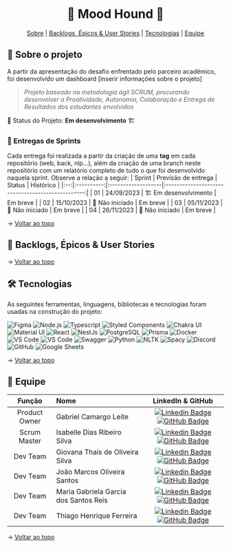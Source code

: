 <h1 align="center"> 🐶 Mood Hound 🐶 </h1>

<span id="topo">
<p align="center">
    <a href="#sobre">Sobre</a>  |  
    <a href="#backlogs">Backlogs, Épicos & User Stories</a>  |  
    <a href="#tecnologias">Tecnologias</a>  |  
    <a href="#equipe">Equipe</a>
</p>
   
<span id="sobre">

## :bookmark_tabs: Sobre o projeto

A partir da apresentação do desafio enfrentado pelo parceiro acadêmico, foi desenvolvido um dashboard [inserir informações sobre o projeto]

> _Projeto baseado na metodologia ágil SCRUM, procurando desenvolver a Proatividade, Autonomia, Colaboração e Entrega de Resultados dos estudantes envolvidos_

:pushpin: Status do Projeto: **Em desenvolvimento** 🏗️

### 🏁 Entregas de Sprints

Cada entrega foi realizada a partir da criação de uma **tag** em cada repositório (web, back, nlp...), além da criação de uma branch neste repositório com um relatório completo de tudo o que foi desenvolvido naquela sprint. Observe a relação a seguir:
| Sprint | Previsão de entrega | Status | Histórico |
|:--:|:----------:|:-------------------|:-------------------------------------------------:|
| 01 | 24/09/2023 | 🏗️ Em desenvolvimento | Em breve <!-- [Ver relatório](https://github.com/The-Bugger-Ducks/mood-hound-documentation/blob/sprint-01/README.md) -->|
| 02 | 15/10/2023 | 🛑 Não iniciado | Em breve |
| 03 | 05/11/2023 | 🛑 Não iniciado | Em breve |
| 04 | 26/11/2023 | 🛑 Não iniciado | Em breve |

→ [Voltar ao topo](#topo)

<span id="backlogs">

## :dart: Backlogs, Épicos & User Stories

<div align="center">
   <!-- <img src="https://github.com/The-Bugger-Ducks/owl-partners-documentation/assets/69374340/61a3b06a-10ba-4451-b627-5831310625d3" alt="PRODUCT BACKLOG" /> 
   <img src="https://github.com/The-Bugger-Ducks/owl-partners-documentation/assets/69374340/a420ce7d-c005-42d3-b3e2-17f0a96e6e2b" alt="SPRINT BACKLOG" /> 
   <img src="https://github.com/The-Bugger-Ducks/owl-partners-documentation/assets/69374340/3a54cca2-45ec-4424-8b07-e1c986e4e760" alt="USER STORIES" /> -->
</div>

→ [Voltar ao topo](#topo)

<span id="tecnologias">

## 🛠️ Tecnologias

As seguintes ferramentas, linguagens, bibliotecas e tecnologias foram usadas na construção do projeto:

<img src="https://img.shields.io/badge/Figma-CED4DA?style=for-the-badge&logo=figma&logoColor=DC143C" alt="Figma" /> 
<img src="https://img.shields.io/badge/Node.Js-CED4DA?style=for-the-badge&logo=nodedotjs&logoColor=3A5F0B" alt="Node.js" /> 
<img src="https://img.shields.io/badge/TypeScript-CED4DA?style=for-the-badge&logo=typescript&logoColor=007ACC" alt="Typescript" />
<img src="https://img.shields.io/badge/Styled_Components-CED4DA?style=for-the-badge&logo=styled-components&logoColor=ff309f" alt="Styled Components" /> 
<img src="https://img.shields.io/badge/Chakra_UI-CED4DA?style=for-the-badge&logo=styled-components&logoColor=40e0d0" alt="Chakra UI" />
<img src="https://img.shields.io/badge/Material_UI-CED4DA?style=for-the-badge&logo=styled-components&logoColor=1F51FF" alt="Material UI" />
<img src="https://img.shields.io/badge/React-CED4DA?style=for-the-badge&logo=react&logoColor=1497ff" alt="React" /> 
<img src="https://img.shields.io/badge/NestJs-CED4DA?style=for-the-badge&logo=nestjs&logoColor=AA4A44" alt="NestJs" />  
<img src="https://img.shields.io/badge/Postgres-CED4DA?style=for-the-badge&logo=postgresql&logoColor=23316192" alt="PostgreSQL" />  
<img src="https://img.shields.io/badge/Prisma-CED4DA?style=for-the-badge&logo=prisma&logoColor=303030" alt="Prisma" /> 
<img src="https://img.shields.io/badge/Docker-CED4DA?style=for-the-badge&logo=docker&logoColor=000080" alt="Docker" /> 
<img src="https://img.shields.io/badge/Insomnia-CED4DA?style=for-the-badge&logo=visual%20studio%20code&logoColor=581845" alt="VS Code" />
<img src="https://img.shields.io/badge/VS_Code-CED4DA?style=for-the-badge&logo=visual%20studio%20code&logoColor=0078D4" alt="VS Code" />
<img src="https://img.shields.io/badge/Swagger-CED4DA?style=for-the-badge&logo=swagger&logoColor=3A5F0B" alt="Swagger" /> 
<img src="https://img.shields.io/badge/Python-CED4DA?style=for-the-badge&logo=swagger&logoColor=4169E1" alt="Python" /> 
<img src="https://img.shields.io/badge/Nltk-CED4DA?style=for-the-badge&logo=swagger&logoColor=6F8FAF" alt="NLTK" /> 
<img src="https://img.shields.io/badge/Spacy-CED4DA?style=for-the-badge&logo=swagger&logoColor=0096FF" alt="Spacy" /> 
<img src="https://img.shields.io/badge/Discord-CED4DA?style=for-the-badge&logo=discord&logoColor=7289DA" alt="Discord" /> 
<img src="https://img.shields.io/badge/GitHub-CED4DA?style=for-the-badge&logo=github&logoColor=20232A" alt="GitHub" /> 
<img src="https://img.shields.io/badge/Google%20Sheets-CED4DA?style=for-the-badge&logo=google-sheets&logoColor=34A853" alt="Google Sheets" /> 
    
→ [Voltar ao topo](#topo)

<span id="equipe">

## :busts_in_silhouette: Equipe

|    Função     | Nome                                  |                                                                                                                                                      LinkedIn & GitHub                                                                                                                                                      |
| :-----------: | :------------------------------------ | :-------------------------------------------------------------------------------------------------------------------------------------------------------------------------------------------------------------------------------------------------------------------------------------------------------------------------: |
| Product Owner | Gabriel Camargo Leite                 |     [![Linkedin Badge](https://img.shields.io/badge/Linkedin-blue?style=flat-square&logo=Linkedin&logoColor=white)](https://www.linkedin.com/in/gabriel-camargo-leite) [![GitHub Badge](https://img.shields.io/badge/GitHub-111217?style=flat-square&logo=github&logoColor=white)](https://github.com/GabrielCamargoL)      |
| Scrum Master  | Isabelle Dias Ribeiro Silva           |            [![Linkedin Badge](https://img.shields.io/badge/Linkedin-blue?style=flat-square&logo=Linkedin&logoColor=white)](https://www.linkedin.com/in/drisabelles) [![GitHub Badge](https://img.shields.io/badge/GitHub-111217?style=flat-square&logo=github&logoColor=white)](https://github.com/drisabelles)             |
|   Dev Team    | Giovana Thaís de Oliveira Silva       |           [![Linkedin Badge](https://img.shields.io/badge/Linkedin-blue?style=flat-square&logo=Linkedin&logoColor=white)](https://www.linkedin.com/in/gioliveirass/) [![GitHub Badge](https://img.shields.io/badge/GitHub-111217?style=flat-square&logo=github&logoColor=white)](https://github.com/gioliveirass)           |
|   Dev Team    | João Marcos Oliveira Santos           |             [![Linkedin Badge](https://img.shields.io/badge/Linkedin-blue?style=flat-square&logo=Linkedin&logoColor=white)](https://www.linkedin.com/in/joaomarcoso/) [![GitHub Badge](https://img.shields.io/badge/GitHub-111217?style=flat-square&logo=github&logoColor=white)](https://github.com/JoaoM-py)              |
|   Dev Team    | Maria Gabriela Garcia dos Santos Reis |      [![Linkedin Badge](https://img.shields.io/badge/Linkedin-blue?style=flat-square&logo=Linkedin&logoColor=white)](https://www.linkedin.com/in/mariagabrielareis/) [![GitHub Badge](https://img.shields.io/badge/GitHub-111217?style=flat-square&logo=github&logoColor=white)](https://github.com/MariaGabrielaReis)      |
|   Dev Team    | Thiago Henrique Ferreira              | [![Linkedin Badge](https://img.shields.io/badge/Linkedin-blue?style=flat-square&logo=Linkedin&logoColor=white)](https://www.linkedin.com/in/thiago-henrique-ferreira-2499a41a8/) [![GitHub Badge](https://img.shields.io/badge/GitHub-111217?style=flat-square&logo=github&logoColor=white)](https://github.com/ThHenrique) |

→ [Voltar ao topo](#topo)
